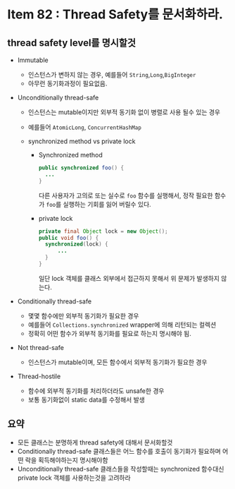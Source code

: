 # Item 82 : Thread Safety를 문서화하라.

## thread safety level를 명시할것

- Immutable 

  - 인스턴스가 변하지 않는 경우, 예를들어 ```String```,```Long```,```BigInteger```
  - 아무런 동기화과정이 필요없음.

- Unconditionally thread-safe 

  - 인스턴스는 mutable이지만 외부적 동기화 없이 병렬로 사용 될수 있는 경우

  - 예를들어 ```AtomicLong```, ```ConcurrentHashMap```

  - synchronized method vs private lock

    - Synchronized method

      ``` java
      public synchronized foo() {
      	...  
      }
      ```

      다른 사용자가 고의로 또는 실수로 ```foo``` 함수를 실행해서, 정작 필요한 함수가 ```foo```를 실행하는 기회를 잃어 버릴수 있다.

    - private lock

      ``` java
      private final Object lock = new Object();
      public void foo() { 
        synchronized(lock) {
      		... 
        }
      }
      ```

      일단 lock 객체를 클래스 외부에서 접근하지 못해서 위 문제가 발생하지 않는다.

- Conditionally thread-safe

  - 몇몇 함수에만 외부적 동기화가 필요한 경우
  - 예를들어 ```Collections.synchronized``` wrapper에 의해 리턴되는 컬렉션
  - 정확히 어떤 함수가 외부적 동기화를 필요로 하는지 명시해야 됨.

- Not thread-safe

  - 인스턴스가 mutable이며, 모든 함수에서 외부적 동기화가 필요한 경우

- Thread-hostile

  - 함수에 외부적 동기화를 처리하더라도 unsafe한 경우
  - 보통 동기화없이 static data를 수정해서 발생

## 요약

- 모든 클래스는 분명하게 thread safety에 대해서 문서화할것
- Conditionally thread-safe 클래스들은 어느 함수를 호출이 동기화가 필요하며 어떤 락을 획득해야하는지 명시해야함
- Unconditionally thread-safe 클래스들을 작성할때는 synchronized 함수대신 private lock 객체를 사용하는것을 고려하라